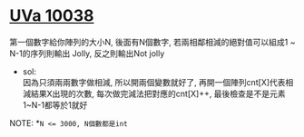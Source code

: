# [UVa 10038](https://vjudge.net/problem/UVA-10038)  

第一個數字給你陣列的大小N, 後面有N個數字, 若兩相鄰相減的絕對值可以組成1 ~ N-1的序列則輸出 Jolly, 反之則輸出Not jolly  

* sol:  
  因為只須兩兩數字做相減, 所以開兩個變數就好了, 再開一個陣列cnt[X]代表相減結果X出現的次數, 每次做完減法把對應的cnt[X]++, 最後檢查是不是元素1~N-1都等於1就好  
  
NOTE:
  *`N <= 3000, N個數都是int`
